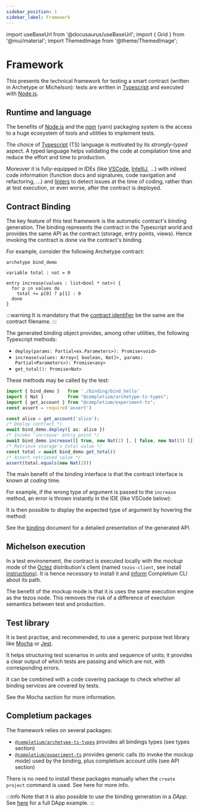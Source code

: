 ```yaml
---
sidebar_position: 1
sidebar_label: Framework
---
```

import useBaseUrl from '@docusaurus/useBaseUrl';
import { Grid } from '@mui/material';
import ThemedImage from '@theme/ThemedImage';

# Framework

This presents the technical framework for testing a smart contract (written in Archetype or Michelson): tests are written in [Typescript](https://www.typescriptlang.org/) and executed with [Node.js](https://nodejs.org/en/).

## Runtime and language

The benefits of [Node.js](https://nodejs.org/en/) and the [npm](https://www.npmjs.com/) (yarn) packaging system is the access to a huge ecosystem of tools and utilities to implement tests.

The choice of [Typescript](https://www.typescriptlang.org/) (TS) language is motivated by its *strongly-typed* aspect. A typed language helps validating the code at compilation time and reduce the effort and time to production.

Moreover it is fully-equipped in IDEs (like [VSCode](https://code.visualstudio.com/), [IntelliJ](https://www.jetbrains.com/help/idea/typescript-support.html), ...) with inlined code information (function docs and signatures, code navigation and refactoring, ...) and [linters](https://www.testim.io/blog/what-is-a-linter-heres-a-definition-and-quick-start-guide/) to detect issues at the time of coding, rather than at test execution, or even worse, after the contract is deployed.

## Contract Binding

The key feature of this test framework is the automatic contract's binding generation. The binding represents the contract in the Typescript world and provides the same API as the contract (storage, entry points, views). Hence invoking the contract is done via the contract's binding.

For example, consider the following Archetype contract:

```archetype title="bind_demo.arl"
archetype bind_demo

variable total : nat = 0

entry increase(values : list<bool * nat>) {
  for p in values do
    total += p[0] ? p[1] : 0
  done
}
```

:::warning
It is mandatory that the [contract identifier](/docs/reference/declarations/contract) be the same are the contract filename.
:::

The generated binding object provides, among other utilities, the following Typescript methods:
* `deploy(params: Partial<ex.Parameters>): Promise<void>`
* `increase(values: Array<[ boolean, Nat]>, params: Partial<Parameters>): Promise<any>`
* `get_total(): Promise<Nat>`

These methods may be called by the test:
```ts title="test.ts"
import { bind_demo }   from './binding/bind_hello'
import { Nat }         from "@completium/archetype-ts-types";
import { get_account } from "@completium/experiment-ts";
const assert = require('assert')

const alice = get_account('alice');
/* Deploy contract */
await bind_demo.deploy({ as: alice })
/* Invoke 'increase' entry point */
await bind_demo.increase([[ true, new Nat(2) ], [ false, new Nat(3) ]])
/* Retrieve storage's total value */
const total = await bind_demo.get_total()
/* Assert retrieved value */
assert(total.equals(new Nat(2)))
```

The main benefit of the binding interface is that the contract interface is known at *coding* time.

For example, if the wrong type of argument is passed to the `increase` method, an error is thrown instantly in the IDE (like VSCode below):

<Grid container>
<Grid item md={10} xs={12}>
<ThemedImage
  alt="Buld DApp"
  width="100%"
  sources={{
    light: useBaseUrl('img/binding/bind1_light.png'),
    dark: useBaseUrl('img/binding/bind1.png'),
  }}
/>
</Grid>
</Grid>

It is then possible to display the expected type of argument by hovering the method:

<Grid container>
<Grid item md={11} xs={12}>
<ThemedImage
  alt="Buld DApp"
  width="100%"
  sources={{
    light: useBaseUrl('img/binding/bind2_light.png'),
    dark: useBaseUrl('img/binding/bind2.png'),
  }}
/>
</Grid>
</Grid>

See the [binding](/docs/tests/binding) document for a detailed presentation of the generated API.

## Michelson execution

In a test environement, the contract is executed locally with the *mockup* mode of the [Octez](https://research-development.nomadic-labs.com/announcing-octez.html) distribution's client (named `tezos-client`, see install [instructions](https://assets.tqtezos.com/docs/setup/1-tezos-client/)). It is hence *necessary* to install it and [inform](/docs/cli/network#mockup-init) Completium CLI about its path.

The benefit of the mockup mode is that it is uses the same execution engine as the tezos node. This removes the risk of a difference of exectuion semantics between test and production.

## Test library

It is best practise, and recommended, to use a generic purpose test library like [Mocha](https://mochajs.org/) or [Jest](https://jestjs.io/).

It helps structuring test scenarios in units and sequence of units; it provides a clear output of which tests are passing and which are not, with corresponding errors.

It can be combined with a code covering package to check whether all binding services are covered by tests.

See the Mocha section for more information.

## Completium packages

The framework relies on several packages:

* [`@completium/archetype-ts-types`](https://www.npmjs.com/package/@completium/archetype-ts-types) provides all bindings types (see types section)
* [`@completium/experiment-ts`](https://www.npmjs.com/package/@completium/experiment-ts) provides generic calls (to invoke the mockup mode) used by the binding, plus completium account utils (see API section)

There is no need to install these packages manually when the `create project` command is used. See here for more info.

:::info
Note that it is also possible to use the binding generation in a *DApp*. See [here](http://localhost:3000/docs/dapps/example/) for a full DApp example.
:::